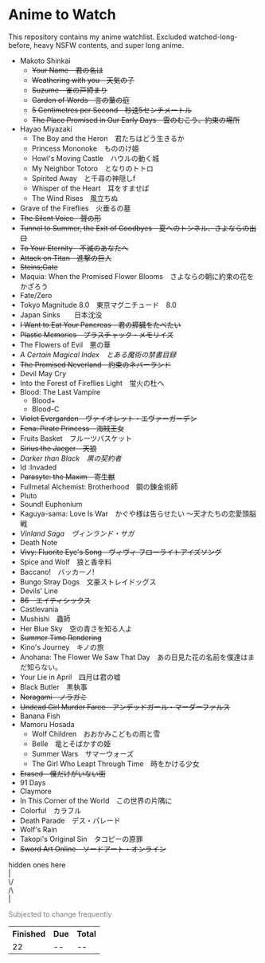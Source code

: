 # Anime to Watch
<p>This repository contains my anime watchlist. Excluded watched-long-before, heavy NSFW contents, and super long anime. <p>

- Makoto Shinkai
  - ~~Your Name　君の名は~~
  - ~~Weathering with you　天気の子~~
  - ~~Suzume　雀の戸締まり~~
  - ~~Garden of Words　言の葉の庭~~
  - ~~5 Centimetres per Second　秒速5センチメートル~~
  - ~~The Place Promised in Our Early Days　雲のむこう、約束の場所~~
- Hayao Miyazaki
  - The Boy and the Heron　君たちはどう生きるか
  - Princess Mononoke　もののけ姫
  - Howl's Moving Castle　ハウルの動く城
  - My Neighbor Totoro　となりのトトロ
  - Spirited Away　と千尋の神隠しf
  - Whisper of the Heart　耳をすませば
  - The Wind Rises　風立ちぬ
- Grave of the Fireflies　火垂るの墓
- ~~The Silent Voice　聲の形~~
- ~~Tunnel to Summer, the Exit of Goodbyes　夏へのトンネル、さよならの出口~~
- ~~To Your Eternity　不滅のあなたへ~~
- ~~Attack on Titan　進撃の巨人~~
- ~~Steins;Gate~~
- Maquia: When the Promised Flower Blooms　さよならの朝に約束の花をかざろう
- Fate/Zero
- Tokyo Magnitude 8.0　東京マグニチュード　8.0
- Japan Sinks　　日本沈没
- ~~I Want to Eat Your Pancreas　君の膵臓をたべたい~~
- ~~Plastic Memories　プラスチャック・メモリイズ~~
- The Flowers of Evil　悪の華
- *A Certain Magical Index　とある魔術の禁書目録*
- ~~The Promised Neverland　約束のネバーランド~~
- Devil May Cry
- Into the Forest of Fireflies Light　蛍火の杜へ
- Blood: The Last Vampire
  - Blood+
  - Blood-C
- ~~Violet Evergarden　ヴァイオレット・エヴァーガーデン~~
- ~~Fena: Pirate Princess　海賊王女~~
- Fruits Basket　フルーツバスケット
- ~~Sirius the Jaeger　天狼~~
- *Darker than Black　黒の契約者*
- Id :Invaded
- ~~Parasyte: the Maxim　寄生獣~~
- Fullmetal Alchemist: Brotherhood　鋼の錬金術師
- Pluto
- Sound! Euphonium
- Kaguya-sama: Love Is War　かぐや様は告らせたい ～天才たちの恋愛頭脳戦
- *Vinland Saga　ヴィンランド・サガ*
- Death Note
- ~~Vivy: Fluorite Eye's Song　ヴィヴィ フローライトアイズソング~~
- Spice and Wolf　狼と香辛料
- Baccano!　バッカーノ!
- Bungo Stray Dogs　文豪ストレイドッグス
- Devils' Line
- ~~86　エイティシックス~~ 
- Castlevania
- Mushishi　蟲師
- Her Blue Sky　空の青さを知る人よ
- ~~Summer Time Rendering~~
- Kino's Journey　キノの旅
- Anohana: The Flower We Saw That Day　あの日見た花の名前を僕達はまだ知らない。
- Your Lie in April　四月は君の嘘
- Black Butler　黒執事
- ~~Noragami　ノラガミ~~
- ~~Undead Girl Murder Farce　アンデッドガール・マーダーファルス~~
- Banana Fish
- Mamoru Hosada
  - Wolf Children　おおかみこどもの雨と雪
  - Belle　竜とそばかすの姫
  - Summer Wars　サマーウォーズ
  - The Girl Who Leapt Through Time　時をかける少女
- ~~Erased　僕だけがいない街~~
- 91 Days
- Claymore
- In This Corner of the World　この世界の片隅に
- Colorful　カラフル
- Death Parade　デス・パレード
- Wolf's Rain
- Takopi's Original Sin　タコピーの原罪
- ~~Sword Art Online　ソードアート・オンライン~~

<p>hidden ones here <br>
|<br>
\/<br>
<!--Coppelion　コッペリオン-->
<!--The Summer Hikaru Died　光が死んだ夏-->
<!--Seraph of the End　終わりのセラフ-->
<!--Hori san to Miyamura kun　堀さんと宮村くん-->
<!--Angel Beats!-->
<!--Made in Abyss　メイドインアビス-->
<!--Clannad-->
<!--Neon Genesis Evangelion-->
<!--Code Geass-->
<!--Ranking of Kings-->
<!--Texhnolyze-->
<!--From the New World　新世界より-->
/\<br>
|
<p>
<font color="grey">Subjected to change frequently</font> 


<table>
  <tr><th>Finished</th><th>Due</th><th>Total</th><tr>
  <tr><td>22</td><td>--</td><td>--</td></tr>
</table>
